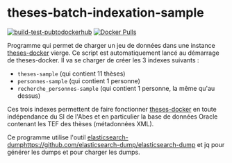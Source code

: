 # theses-batch-indexation-sample

[![build-test-pubtodockerhub](https://github.com/abes-esr/theses-batch-indexation-sample/actions/workflows/build-test-pubtodockerhub.yml/badge.svg)](https://github.com/abes-esr/theses-batch-indexation-sample/actions/workflows/build-test-pubtodockerhub.yml) [![Docker Pulls](https://img.shields.io/docker/pulls/abesesr/theses.svg)](https://hub.docker.com/r/abesesr/theses/)

Programme qui permet de charger un jeu de données dans une instance [theses-docker](https://github.com/abes-esr/theses-docker) vierge.
Ce script est automatiquement lancé au démarrage de theses-docker. Il va se charger de créer les 3 indexes suivants :
- `theses-sample` (qui contient 11 thèses)
- `personnes-sample` (qui contient 1 personne)
- `recherche_personnes-sample` (qui contient 1 personne, la même qu'au dessus)

Ces trois indexes permettent de faire fonctionner [theses-docker](https://github.com/abes-esr/theses-docker) en toute indépendance du SI de l'Abes et en particulier la base de données Oracle contenant les TEF des thèses (métadonnées XML).

Ce programme utilise l'outil [elasticsearch-dump](https://github.com/elasticsearch-dump/elasticsearch-dump)https://github.com/elasticsearch-dump/elasticsearch-dump et jq pour générer les dumps et pour charger les dumps.
